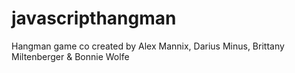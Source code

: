 # javascripthangman
Hangman game co created by Alex Mannix, Darius Minus, Brittany Miltenberger &amp; Bonnie Wolfe
